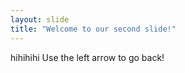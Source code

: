```yaml
---
layout: slide
title: "Welcome to our second slide!"
---
```

hihihihi
Use the left arrow to go back!
